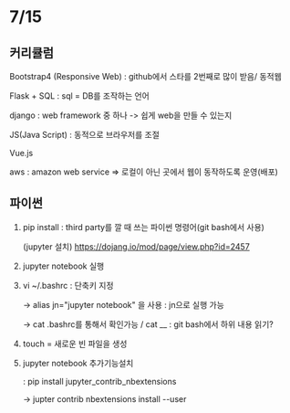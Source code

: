 # 7/15

## 커리큘럼

Bootstrap4 (Responsive Web) : github에서 스타를 2번째로 많이 받음/ 동적웹

Flask + SQL : sql = DB를 조작하는 언어

django : web framework 중 하나 -> 쉽게 web을 만들 수 있는지

JS(Java Script) : 동적으로 브라우저를 조절

Vue.js

aws : amazon web service => 로컬이 아닌 곳에서 웹이 동작하도록 운영(배포)



## 파이썬

1. pip install : third party를 깔 때 쓰는 파이썬 명령어(git bash에서 사용)

   (jupyter 설치) https://dojang.io/mod/page/view.php?id=2457

2. jupyter notebook 실행

3. vi ~/.bashrc : 단축키 지정

   -> alias jn="jupyter notebook" 을 사용 : jn으로 실행 가능

   -> cat .bashrc를 통해서 확인가능 / cat __ : git bash에서 하위 내용 읽기?

4. touch = 새로운 빈 파일을 생성

5. jupyter notebook 추가기능설치

   : pip install jupyter_contrib_nbextensions

   -> jupter contrib nbextensions install --user

